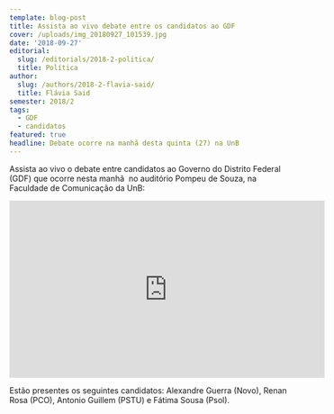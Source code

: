 ```yaml
---
template: blog-post
title: Assista ao vivo debate entre os candidatos ao GDF
cover: /uploads/img_20180927_101539.jpg
date: '2018-09-27'
editorial:
  slug: /editorials/2018-2-politica/
  title: Política
author:
  slug: /authors/2018-2-flavia-said/
  title: Flávia Said
semester: 2018/2
tags:
  - GDF
  - candidatos
featured: true
headline: Debate ocorre na manhã desta quinta (27) na UnB
---
```

Assista ao vivo o debate entre candidatos ao Governo do Distrito Federal (GDF) que ocorre nesta manhã  no auditório Pompeu de Souza, na Faculdade de Comunicação da UnB:

<iframe width="560" height="315" src="https://www.youtube.com/embed/ePBReT2PyPI" frameborder="0" allow="autoplay; encrypted-media" allowfullscreen></iframe>

Estão presentes os seguintes candidatos: Alexandre Guerra (Novo), Renan Rosa (PCO), Antonio Guillem (PSTU) e Fátima Sousa (Psol).
